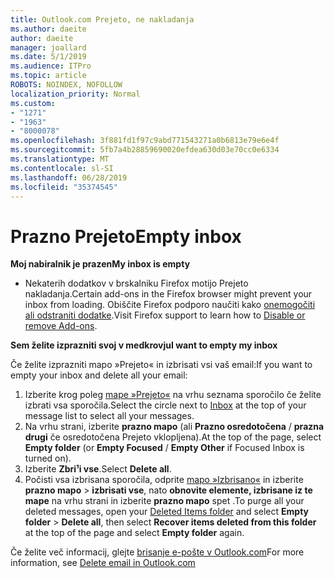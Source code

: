 ```yaml
---
title: Outlook.com Prejeto, ne nakladanja
ms.author: daeite
author: daeite
manager: joallard
ms.date: 5/1/2019
ms.audience: ITPro
ms.topic: article
ROBOTS: NOINDEX, NOFOLLOW
localization_priority: Normal
ms.custom:
- "1271"
- "1963"
- "8000078"
ms.openlocfilehash: 3f881fd1f97c9abd771543271a0b6813e79e6e4f
ms.sourcegitcommit: 5fb7a4b28859690020efdea630d03e70cc0e6334
ms.translationtype: MT
ms.contentlocale: sl-SI
ms.lasthandoff: 06/28/2019
ms.locfileid: "35374545"
---
```

# <a name="empty-inbox"></a><span data-ttu-id="a1dba-102">Prazno Prejeto</span><span class="sxs-lookup"><span data-stu-id="a1dba-102">Empty inbox</span></span>

<span data-ttu-id="a1dba-103">**Moj nabiralnik je prazen**</span><span class="sxs-lookup"><span data-stu-id="a1dba-103">**My inbox is empty**</span></span>

- <span data-ttu-id="a1dba-104">Nekaterih dodatkov v brskalniku Firefox motijo Prejeto nakladanja.</span><span class="sxs-lookup"><span data-stu-id="a1dba-104">Certain add-ons in the Firefox browser might prevent your inbox from loading.</span></span> <span data-ttu-id="a1dba-105">Obiščite Firefox podporo naučiti kako [onemogočiti ali odstraniti dodatke](https://support.mozilla.org/kb/disable-or-remove-add-ons).</span><span class="sxs-lookup"><span data-stu-id="a1dba-105">Visit Firefox support to learn how to [Disable or remove Add-ons](https://support.mozilla.org/kb/disable-or-remove-add-ons).</span></span>

<span data-ttu-id="a1dba-106">**Sem želite izprazniti svoj v medkrovju**</span><span class="sxs-lookup"><span data-stu-id="a1dba-106">**I want to empty my inbox**</span></span>

<span data-ttu-id="a1dba-107">Če želite izprazniti mapo »Prejeto« in izbrisati vsi vaš email:</span><span class="sxs-lookup"><span data-stu-id="a1dba-107">If you want to empty your inbox and delete all your email:</span></span>

1. <span data-ttu-id="a1dba-108">Izberite krog poleg [mape »Prejeto«](https://outlook.live.com/mail/inbox) na vrhu seznama sporočilo če želite izbrati vsa sporočila.</span><span class="sxs-lookup"><span data-stu-id="a1dba-108">Select the circle next to [Inbox](https://outlook.live.com/mail/inbox) at the top of your message list to select all your messages.</span></span>
1. <span data-ttu-id="a1dba-109">Na vrhu strani, izberite **prazno mapo** (ali **Prazno osredotočena** / **prazna drugi** če osredotočena Prejeto vklopljena).</span><span class="sxs-lookup"><span data-stu-id="a1dba-109">At the top of the page, select **Empty folder** (or **Empty Focused** / **Empty Other** if Focused Inbox is turned on).</span></span>
1. <span data-ttu-id="a1dba-110">Izberite **Zbri¹i vse**.</span><span class="sxs-lookup"><span data-stu-id="a1dba-110">Select **Delete all**.</span></span>
1. <span data-ttu-id="a1dba-111">Počisti vsa izbrisana sporočila, odprite [mapo »Izbrisano«](https://outlook.live.com/mail/deleteditems) in izberite **prazno mapo** > **izbrisati vse**, nato **obnovite elemente, izbrisane iz te mape** na vrhu strani in izberite **prazno mapo** spet .</span><span class="sxs-lookup"><span data-stu-id="a1dba-111">To purge all your deleted messages, open your [Deleted Items folder](https://outlook.live.com/mail/deleteditems) and select **Empty folder** > **Delete all**, then select **Recover items deleted from this folder** at the top of the page and select **Empty folder** again.</span></span>

<span data-ttu-id="a1dba-112">Če želite več informacij, glejte [brisanje e-pošte v Outlook.com](https://support.office.com/article/a9b63739-5392-412a-8e9a-d4b02708dee4)</span><span class="sxs-lookup"><span data-stu-id="a1dba-112">For more information, see [Delete email in Outlook.com](https://support.office.com/article/a9b63739-5392-412a-8e9a-d4b02708dee4)</span></span>